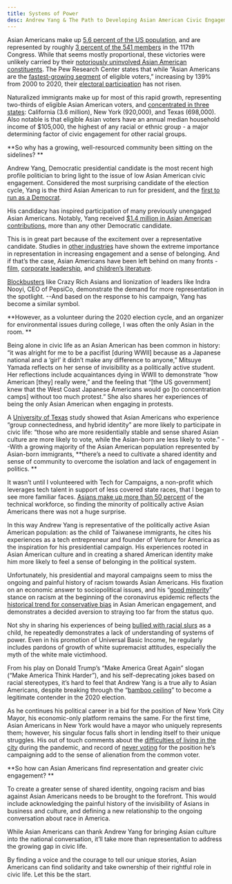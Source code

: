 ```yaml
---
title: Systems of Power
desc: Andrew Yang & The Path to Developing Asian American Civic Engagement 
---
```


Asian Americans make up [5.6 percent of the US population](https://data.census.gov/cedsci/table?q=asian%20&tid=ACSDT1Y2019.B02001&hidePreview=false), and are represented by roughly [3 percent of the 541 members](https://pressgallery.house.gov/asian-americans) in the 117th Congress. While that seems mostly proportional, these victories were unlikely carried by their [notoriously uninvolved Asian American constituents](https://papers.ssrn.com/sol3/papers.cfm?abstract_id=2142352). The Pew Research Center states that while “Asian Americans are the [fastest-growing segment](https://www.pewresearch.org/fact-tank/2020/05/07/asian-americans-are-the-fastest-growing-racial-or-ethnic-group-in-the-u-s-electorate/) of eligible voters,” increasing by 139% from 2000 to 2020, their [electoral participation](https://repositories.lib.utexas.edu/handle/2152/22129) has not risen.

Naturalized immigrants make up for most of this rapid growth, representing two-thirds of eligible Asian American voters, and [concentrated in three states](https://www.pewresearch.org/fact-tank/2020/05/07/asian-americans-are-the-fastest-growing-racial-or-ethnic-group-in-the-u-s-electorate/): California (3.6 million), New York (920,000), and Texas (698,000). Also notable is that eligible Asian voters have an annual median household income of $105,000, the highest of any racial or ethnic group - a major determining factor of civic engagement for other racial groups. 

**So why has a growing, well-resourced community been sitting on the sidelines? **

Andrew Yang, Democratic presidential candidate is the most recent high profile politician to bring light to the issue of low Asian American civic engagement. Considered the most surprising candidate of the election cycle, Yang is the third Asian American to run for president, and the [first to run as a Democrat](https://abc13.com/5526660/). 


His candidacy has inspired participation of many previously unengaged Asian Americans. Notably, Yang received [$1.4 million in Asian American contributions](https://www.theatlantic.com/politics/archive/2020/02/yang-asian-americans-affirmative-action/605917/), more than any other Democratic candidate.

This is in great part because of the excitement over a representative candidate. Studies in [other industries](https://www.tandfonline.com/doi/abs/10.1080/23257962.2016.1260445) have shown the extreme importance in representation in increasing engagement and a sense of belonging. And if that’s the case, Asian Americans have been left behind on many fronts - [film](https://scholar.dominican.edu/cgi/viewcontent.cgi?article=1030&context=honors-theses), [corporate leadership](https://corpgov.law.harvard.edu/2020/05/07/asian-americans-in-the-boardroom/), and [children’s literature](https://baylor-ir.tdl.org/bitstream/handle/2104/8858/Agnes_Tang_phd.pdf?sequence=1&isAllowed=y). 

[Blockbusters](https://www.pbs.org/newshour/arts/why-on-screen-representation-matters-according-to-these-teens) like Crazy Rich Asians and lionization of leaders like Indra Nooyi, CEO of PepsiCo, demonstrate the demand for more representation in the spotlight. --And based on the response to his campaign, Yang has become a similar symbol. 

**However, as a volunteer during the 2020 election cycle, and an organizer for environmental issues during college, I was often the only Asian in the room. **

Being alone in civic life as an Asian American has been common in history: “it was alright for me to be a pacifist [during WWII] because as a Japanese national and a ‘girl’ it didn’t make any difference to anyone,” Mitsuye Yamada reflects on her sense of invisibility as a politically active student. Her reflections include acquaintances dying in WWII to demonstrate “how American [they] really were,” and the feeling that “[the US government] knew that the West Coast Japanese Americans would go [to concentration camps] without too much protest.” She also shares her experiences of being the only Asian American when engaging in protests.

A [University of Texas](https://repositories.lib.utexas.edu/handle/2152/22129) study showed that Asian Americans who experience “group connectedness, and hybrid identity” are more likely to participate in civic life: “those who are more residentially stable and sense shared Asian culture are more likely to vote, while the Asian-born are less likely to vote.” --With a growing majority of the Asian American population represented by Asian-born immigrants, **there’s a need to cultivate a shared identity and sense of community to overcome the isolation and lack of engagement in politics. **

It wasn’t until I volunteered with Tech for Campaigns, a non-profit which leverages tech talent in support of less covered state races, that I began to see more familiar faces. [Asians make up more than 50 percent](https://www.mercurynews.com/2012/11/29/asian-workers-now-dominate-silicon-valley-tech-jobs/) of the technical workforce, so finding the minority of politically active Asian Americans there was not a huge surprise. 


In this way Andrew Yang is representative of the politically active Asian American population: as the child of Taiwanese immigrants, he cites his experiences as a tech entrepreneur and founder of Venture for America as the inspiration for his presidential campaign. His experiences rooted in Asian American culture and in creating a shared American identity make him more likely to feel a sense of belonging in the political system. 

Unfortunately, his presidential and mayoral campaigns seem to miss the ongoing and painful history of racism towards Asian Americans. His fixation on an economic answer to sociopolitical issues, and his “[good minority](https://www.washingtonpost.com/opinions/2020/04/01/andrew-yang-coronavirus-discrimination/)” stance on racism at the beginning of the coronavirus epidemic reflects the [historical trend for conservative bias](https://theconversation.com/asian-americans-political-preferences-have-flipped-from-red-to-blue-145577) in Asian American engagement, and demonstrates a decided aversion to straying too far from the status quo. 

Not shy in sharing his experiences of being [bullied with racial slurs](https://youtu.be/IFanIDG6Ng0) as a child, he repeatedly demonstrates a lack of understanding of systems of power. Even in his promotion of Universal Basic Income, he regularly includes pardons of growth of white supremacist attitudes, especially the myth of the white male victimhood. 

From his play on Donald Trump’s “Make America Great Again” slogan (“Make America Think Harder”), and his self-deprecating jokes based on racial stereotypes, it’s hard to feel that Andrew Yang is a true ally to Asian Americans, despite breaking through the “[bamboo ceiling](https://www.theatlantic.com/magazine/archive/2014/11/cracking-the-bamboo-ceiling/380800/)” to become a legitimate contender in the 2020 election. 

As he continues his political career in a bid for the position of New York City Mayor, his economic-only platform remains the same. For the first time, Asian Americans in New York would have a mayor who uniquely represents them; however, his singular focus falls short in lending itself to their unique struggles. His out of touch comments about the [difficulties of living in the city](https://www.forbes.com/sites/jackbrewster/2021/01/11/yang-slammed-after-trying-to-justify-fleeing-new-york-city-during-pandemic/?sh=26beeba03c5c) during the pandemic, and record of [never voting](https://mashable.com/article/andrew-yang-nyc-mayoral-race-2021-bodega/) for the position he’s campaigning add to the sense of alienation from the common voter.  

**So how can Asian Americans find representation and greater civic engagement? **

To create a greater sense of shared identity, ongoing racism and bias against Asian Americans needs to be brought to the forefront. This would include acknowledging the painful history of the invisibility of Asians in business and culture, and defining a new relationship to the ongoing conversation about race in America. 

While Asian Americans can thank Andrew Yang for bringing Asian culture into the national conversation, it’ll take more than representation to address the growing gap in civic life. 

By finding a voice and the courage to tell our unique stories, Asian Americans can find solidarity and take ownership of their rightful role in civic life. Let this be the start. 

